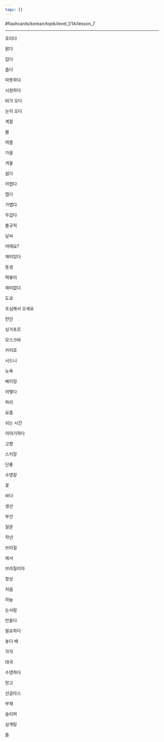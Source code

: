```yaml
---
tags: []
---
```

#flashcards/korean/topik/level_1/1A/lesson_7

---
흐리다

맑다

덥다

춥다

따뜻하다

시원하다

비가 오다

눈이 오다

계절

봄

여름

가을

겨울

쉽다

어렵다

맵다

가볍다

무겁다

불규칙

날씨

어때요?

재미있다

동생

떡붂이

재미없다

도쿄

조심해서 오세요

런던

싱가포르

모스크바

카이로

시드니

뉴욕

베이징

어떻다

파리

요즘

쉬는 시간

이야기하다

고향

스키장

단풍

수영장

꽃

바다

생선

부산

질문

작년

브라질

에서

브라질리아

항상

처음

하늘

눈사람

만들다

필요하다

놓다 배

각각

태국

수영하다

망고

선글라스

부채

슬리퍼

삼계탕

들